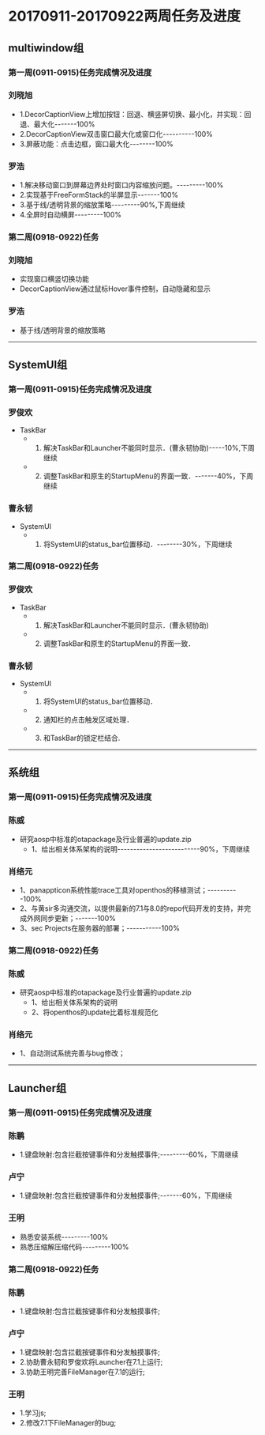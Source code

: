 # 20170911-20170922两周任务及进度

## multiwindow组
### 第一周(0911-0915)任务完成情况及进度
### 刘晓旭
  - 1.DecorCaptionView上增加按钮：回退、横竖屏切换、最小化，并实现：回退、最大化-------100%
  - 2.DecorCaptionView双击窗口最大化或窗口化----------100%
  - 3.屏蔽功能：点击边框，窗口最大化--------100%
### 罗浩
  - 1.解决移动窗口到屏幕边界处时窗口内容缩放问题。---------100%
  - 2.实现基于FreeFormStack的半屏显示-------100%
  - 3.基于线/透明背景的缩放策略---------90%,下周继续
  - 4.全屏时自动横屏---------100%

### 第二周(0918-0922)任务
### 刘晓旭
  - 实现窗口横竖切换功能
  - DecorCaptionView通过鼠标Hover事件控制，自动隐藏和显示
### 罗浩
  - 基于线/透明背景的缩放策略

***

## SystemUI组
### 第一周(0911-0915)任务完成情况及进度
### 罗俊欢  
  - TaskBar
    - 1. 解决TaskBar和Launcher不能同时显示．(曹永韧协助)-----10%,下周继续
    - 2. 调整TaskBar和原生的StartupMenu的界面一致．-------40%，下周继续
### 曹永韧
  - SystemUI
    - 1. 将SystemUI的status_bar位置移动．--------30%，下周继续

### 第二周(0918-0922)任务
### 罗俊欢  
  - TaskBar
    - 1. 解决TaskBar和Launcher不能同时显示．(曹永韧协助)
    - 2. 调整TaskBar和原生的StartupMenu的界面一致．
### 曹永韧
  - SystemUI
    - 1. 将SystemUI的status_bar位置移动．
    - 2. 通知栏的点击触发区域处理．
    - 3. 和TaskBar的锁定栏结合.

***

## 系统组
### 第一周(0911-0915)任务完成情况及进度
### 陈威
  - 研究aosp中标准的otapackage及行业普遍的update.zip
    - 1、给出相关体系架构的说明--------------------------90%，下周继续
### 肖络元
  - 1、panappticon系统性能trace工具对openthos的移植测试；----------100%
  - 2、与黄sir多沟通交流，以提供最新的7.1与8.0的repo代码开发的支持，并完成外网同步更新；-------100%
  - 3、sec Projects在服务器的部署；-----------100%

### 第二周(0918-0922)任务
### 陈威
  - 研究aosp中标准的otapackage及行业普遍的update.zip
    - 1、给出相关体系架构的说明
    - 2、将openthos的update比着标准规范化
### 肖络元
  - 1、自动测试系统完善与bug修改；

***

## Launcher组
### 第一周(0911-0915)任务完成情况及进度
### 陈鹏
  - 1.键盘映射:包含拦截按键事件和分发触摸事件;---------60%，下周继续
### 卢宁
  - 1.键盘映射:包含拦截按键事件和分发触摸事件;-------60%，下周继续  
### 王明
  - 熟悉安装系统---------100%
  - 熟悉压缩解压缩代码---------100%

### 第二周(0918-0922)任务
### 陈鹏
  - 1.键盘映射:包含拦截按键事件和分发触摸事件;
### 卢宁
  - 1.键盘映射:包含拦截按键事件和分发触摸事件;
  - 2.协助曹永韧和罗俊欢将Launcher在7.1上运行;
  - 3.协助王明完善FileManager在7.1的运行;
### 王明
  - 1.学习js;
  - 2.修改7.1下FileManager的bug;
